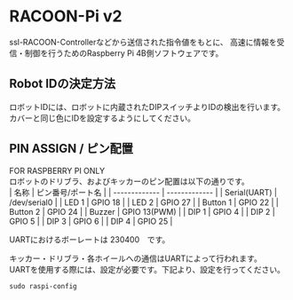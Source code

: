# RACOON-Pi v2
ssl-RACOON-Controllerなどから送信された指令値をもとに、
高速に情報を受信・制御を行うためのRaspberry Pi 4B側ソフトウェアです。

## Robot IDの決定方法
ロボットIDには、ロボットに内蔵されたDIPスイッチよりIDの検出を行います。
カバーと同じ色にIDを設定するようにしてください。


## PIN ASSIGN / ピン配置
FOR RASPBERRY PI ONLY  
ロボットのドリブラ、およびキッカーのピン配置は以下の通りです。  
|      名称      | ピン番号/ポート名 |
| ------------- | ------------- |
| Serial(UART)  | /dev/serial0  |
| LED 1         | GPIO 18       |
| LED 2         | GPIO 27       |
| Button 1      | GPIO 22       |
| Button 2      | GPIO 24       |
| Buzzer        | GPIO 13(PWM)  |
| DIP 1         | GPIO 4        |
| DIP 2         | GPIO 5        |
| DIP 3         | GPIO 6        |
| DIP 4         | GPIO 25       |

UARTにおけるボーレートは 230400　です。

キッカー・ドリブラ・各ホイールへの通信はUARTによって行われます。  
UARTを使用する際には、設定が必要です。下記より、設定を行ってください。
```
sudo raspi-config
```
